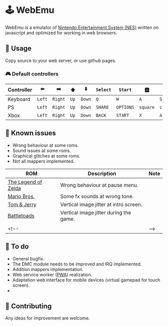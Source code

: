 # 🕹️ WebEmu

WebEmu is a emulator of [Nintendo Entertainment System (NES)](https://en.wikipedia.org/wiki/Nintendo_Entertainment_System) written on javascript and optimized for working in web browsers.

## 🎯 Usage

Copy source to your web server, or use github pages.

### 🎮 Default controllers


Controller|⬅️|➡️|⬆️|⬇️|`Select`|`Start`|🅰️|🅱️
-|-|-|-|-|-|-|-|-|
Keyboard|`Left`|`Right`|`Up`|`Down`|`Q`|`W`|`A`|`S`|
PS|`Left`|`Right`|`Up`|`Down`|`SHARE`|`OPTIONS`|`square`|`cross`|
Xbox|`Left`|`Right`|`Up`|`Down`|`BACK`|`START`|`X`|`A`|

## 🐞 Known issues

* Wrong behaviour at some roms.
* Sound issues at some roms.
* Graphical glitches at some roms.
* Not all mappers implemented.

ROM|Description|Note
-|-|-
[The Legend of Zelda](https://nescartdb.com/profile/view/173/the-legend-of-zelda)|Wrong behaviour at pause menu.|
[Mario Bros.](https://nescartdb.com/profile/view/1099/mario-bros)|Some fx sounds at wrong tone.|
[Tom & Jerry](https://nescartdb.com/profile/view/181/tom-jerry)|Vertical image jitter at intro screen.|
[Battletoads](https://nescartdb.com/profile/view/23/battletoads)|Vertical image jitter during the game.|
[]()||
<!-- []()|| -->

## 📃 To do
* General bugfix.
* The DMC module needs to be improved and IRQ implemented.
* Addition mappers implementation.
* Web service worker ([PWA](https://en.wikipedia.org/wiki/Progressive_web_app)) realization.
* Adaptation web interface for mobile devices (virtual gamepad for touch screen).
* 

## 👀 Contributing

Any ideas for improvement are welcome.
